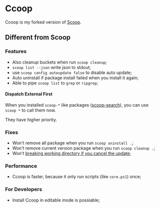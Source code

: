 # Ccoop

Ccoop is my forked version of [Scoop](https://github.com/lukesampson/scoop).

## Different from Scoop

### Features

- Also cleanup buckets when run `scoop cleanup`;
- `scoop list --json` write json to stdout;
- use `scoop config autoupdate false` to disable auto update;
- Auto uninstall if package install failed when you install it again;
- Able to pipe `scoop list` to `grep` or `ripgrep`;

#### Dispatch External First

When you installed `scoop-*` like packages ([scoop-search](https://github.com/tokiedokie/scoop-search)),
you can use `scoop *` to call them now.

They have higher priority.

### Fixes

- Won't remove all package when you run `scoop uninstall .`;
- Won't remove current version package when you run `scoop cleanup .`;
- Won't [breaking working directory if you cancel the update](https://github.com/lukesampson/scoop/issues/4358);

### Performance

- Ccoop is faster, because it only run scripts (like `core.ps1`) once;

### For Developers

- Install Ccoop in editable mode is possiable;
